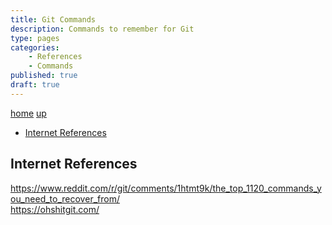 ```yaml
---
title: Git Commands
description: Commands to remember for Git
type: pages
categories:
    - References
    - Commands
published: true
draft: true
---
```


[home](/) [up](./)

* [Internet References](#internet-references)

## Internet References

<https://www.reddit.com/r/git/comments/1htmt9k/the_top_1120_commands_you_need_to_recover_from/>\
<https://ohshitgit.com/>
